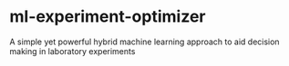# ml-experiment-optimizer
A simple yet powerful hybrid machine learning approach to aid decision making in laboratory experiments
